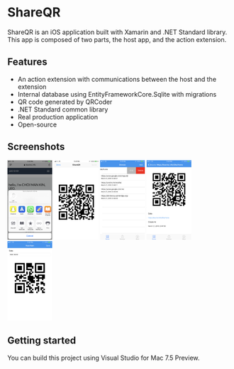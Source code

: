 # ShareQR
ShareQR is an iOS application built with Xamarin and .NET Standard library. This app is composed of two parts, the host app, and the action extension.

## Features
- An action extension with communications between the host and the extension
- Internal database using EntityFrameworkCore.Sqlite with migrations
- QR code generated by QRCoder
- .NET Standard common library
- Real production application
- Open-source

## Screenshots
<img src="https://raw.githubusercontent.com/leoiii12/ShareQR/master/screenshots/iphone-1.PNG" width="20%">
<img src="https://raw.githubusercontent.com/leoiii12/ShareQR/master/screenshots/iphone-2.PNG" width="20%">
<img src="https://raw.githubusercontent.com/leoiii12/ShareQR/master/screenshots/iphone-3.PNG" width="20%">
<img src="https://raw.githubusercontent.com/leoiii12/ShareQR/master/screenshots/iphone-4.PNG" width="20%">
<img src="https://raw.githubusercontent.com/leoiii12/ShareQR/master/screenshots/iphone-5.PNG" width="20%">


## Getting started
You can build this project using Visual Studio for Mac 7.5 Preview.
